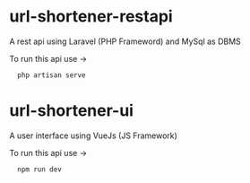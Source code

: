 # url-shortener-restapi

A rest api using Laravel (PHP Frameword) and MySql as DBMS

To run this api use ->
```
  php artisan serve
```

# url-shortener-ui

A user interface using VueJs (JS Framework)

To run this api use ->
```
  npm run dev
```
